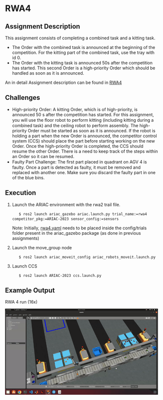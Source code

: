 # RWA4

## Assignment Description
This assignment consists of completing a combined task and a kitting task.
- The Order with the combined task is announced at the beginning of the competition. For the kitting part of the combined task, use the tray with id 0.
- The Order with the kitting task is announced 50s after the competition has started. This second Order is a high-priority Order which should be handled as soon as it is announced.

An in detail Assignment description can be found in
[RWA4](RWA4/RWA4_ENPM663_SPRING2023.pdf)

## Challenges
- High-priority Order: A kitting Order, which is of high-priority, is announced 50 s after the competition has started. For this assignment, you will use the ﬂoor robot to perform kitting (including kitting during a combined task) and the ceiling robot to perform assembly. The high-priority Order must be started as soon as it is announced. If the robot is holding a part when the new Order is announced, the competitor control system (CCS) should place the part before starting working on the new Order. Once the high-priority Order is completed, the CCS should resume the other Order. There is a need to keep track of the steps within an Order so it can be resumed.
- Faulty Part Challenge: The ﬁrst part placed in quadrant on AGV 4 is faulty. Once a part is detected as faulty, it must be removed and replaced with another one. Make sure you discard the faulty part in one of the blue bins.

## Execution

1. Launch the ARIAC environment with the rwa2 trail file.

    ```
       $ ros2 launch ariac_gazebo ariac.launch.py trial_name:=rwa4 competitor_pkg:=ARIAC-2023 sensor_config:=sensors
    ```

    Note: Initially, [rwa4.yaml](RWA4/rwa4.yaml) needs to be placed inside the config/trials folder present in the ariac_gazebo package (as done in previous assignments)

2. Launch the move_group node

    ```
       $ ros2 launch ariac_moveit_config ariac_robots_moveit.launch.py
    ```

3. Launch CCS

    ```
       $ ros2 launch ARIAC-2023 ccs.launch.py
    ```

## Example Output

RWA 4 run (16x)

![Fig.1 RWA 3 complete run gif](RWA3/imgs/rwa3_16x.gif)


